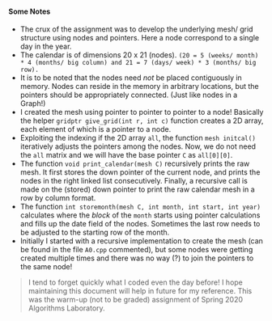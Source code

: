 #### Some Notes

- The crux of the assignment was to develop the underlying mesh/ grid structure using nodes and pointers. Here a node correspond to a single day in the year.
- The calendar is of dimensions 20 x 21 (nodes). `(20 = 5 (weeks/ month) * 4 (months/ big column) and 21 = 7 (days/ week) * 3 (months/ big row).`
- It is to be noted that the nodes need *not* be placed contiguously in memory. Nodes can reside in the memory in arbitrary locations, but the pointers should be appropriately connected. (Just like nodes in a Graph!)
- I created the mesh using pointer to pointer to pointer to a node! Basically the helper `gridptr give_grid(int r, int c)` function creates a 2D array, each element of which is a pointer to a node.
- Exploiting the indexing if the 2D array `all`, the function `mesh initcal()` iteratively adjusts the pointers among the nodes. Now, we do not need the `all` matrix and we will have the base pointer `C` as `all[0][0]`.
- The function `void print_calendar(mesh C)` recursively prints the raw mesh. It first stores the down pointer of the current node, and prints the nodes in the right linked list consecutively. Finally, a recursive call is made on the (stored) down pointer to print the raw calendar mesh in a row by column format.
- The function `int storemonth(mesh C, int month, int start, int year)` calculates where the *block* of the `month` starts using pointer calculations and fills up the date field of the nodes. Sometimes the last row needs to be adjusted to the starting row of the month.
- Initially I started with a recursive implementation to create the mesh (can be found in the file `A0.cpp` commented), but some nodes were getting created multiple times and there was no way (?) to join the pointers to the same node!
>I tend to forget quickly what I coded even the day before! I hope maintaining this document will help in future for my reference. This was the warm-up (not to be graded) assignment of Spring 2020 Algorithms Laboratory.

